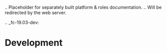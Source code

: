 .. Placeholder for separately built platform & roles documentation.
.. Will be redirected by the web server.

.. _fc-19.03-dev:

Development
===========
